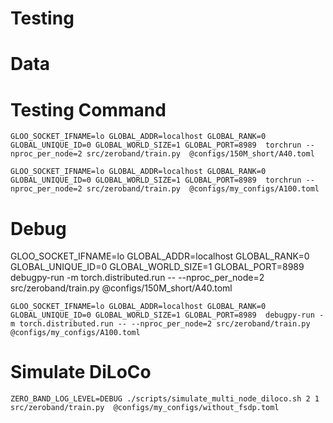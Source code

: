 # Testing

# Data

# Testing Command
```
GLOO_SOCKET_IFNAME=lo GLOBAL_ADDR=localhost GLOBAL_RANK=0 GLOBAL_UNIQUE_ID=0 GLOBAL_WORLD_SIZE=1 GLOBAL_PORT=8989  torchrun --nproc_per_node=2 src/zeroband/train.py  @configs/150M_short/A40.toml
```

```
GLOO_SOCKET_IFNAME=lo GLOBAL_ADDR=localhost GLOBAL_RANK=0 GLOBAL_UNIQUE_ID=0 GLOBAL_WORLD_SIZE=1 GLOBAL_PORT=8989  torchrun --nproc_per_node=2 src/zeroband/train.py  @configs/my_configs/A100.toml
```

# Debug
GLOO_SOCKET_IFNAME=lo GLOBAL_ADDR=localhost GLOBAL_RANK=0 GLOBAL_UNIQUE_ID=0 GLOBAL_WORLD_SIZE=1 GLOBAL_PORT=8989  debugpy-run -m torch.distributed.run -- --nproc_per_node=2 src/zeroband/train.py  @configs/150M_short/A40.toml

```
GLOO_SOCKET_IFNAME=lo GLOBAL_ADDR=localhost GLOBAL_RANK=0 GLOBAL_UNIQUE_ID=0 GLOBAL_WORLD_SIZE=1 GLOBAL_PORT=8989  debugpy-run -m torch.distributed.run -- --nproc_per_node=2 src/zeroband/train.py  @configs/my_configs/A100.toml
```

# Simulate DiLoCo
```
ZERO_BAND_LOG_LEVEL=DEBUG ./scripts/simulate_multi_node_diloco.sh 2 1 src/zeroband/train.py  @configs/my_configs/without_fsdp.toml
```